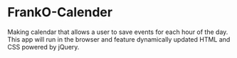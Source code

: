 # FrankO-Calender
Making calendar that allows a user to save events for each hour of the day. This app will run in the browser and feature dynamically updated HTML and CSS powered by jQuery.
